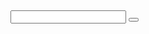 <!DOCTYPE html>
<html lang="en">
<head>
    <meta charset="UTF-8">
    <meta name="viewport" content="width=device-width, initial-scale=1.0">
    <title>Dojonary</title>
    <link rel="stylesheet" href="style.css">
</head>
<body>
    <div class="container">
    <div class="nav">
        <h2></h2>
        <input type="text" id="fname" name="fname">
        <button></button>
    </div>
    <div class="main">
        <div class ="colA"></div>
        <div class="colB">
            <div id="dojonary"></div>
        </div>
    </div>
    </div>
<script src="script.js"></script>
</body>
</html>